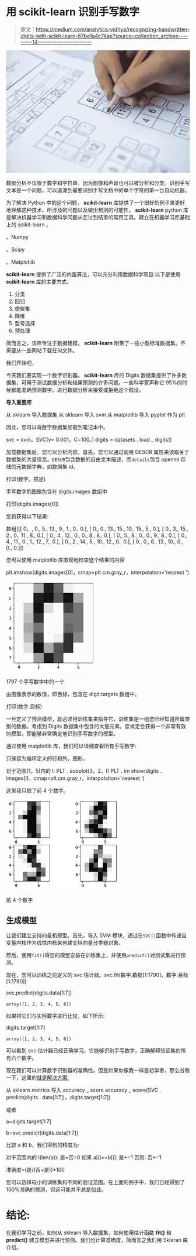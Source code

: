 # 用 scikit-learn 识别手写数字

> 原文：<https://medium.com/analytics-vidhya/recognizing-handwritten-digits-with-scikit-learn-67be1a4c74ae?source=collection_archive---------14----------------------->

![](img/11c7f9bce47811e760ebb37694409e9c.png)

数据分析不仅限于数字和字符串，因为图像和声音也可以被分析和分类。识别手写文本是一个问题，可以追溯到需要识别手写文档中的单个字符的第一台自动机器。

为了解决 Python 中的这个问题， **scikit-learn** 库提供了一个很好的例子来更好地理解这种技术、所涉及的问题以及做出预测的可能性。 **scikit-learn** python 库是解决机器学习和数据科学问题从乞讨到结束的常用工具。建立在机器学习库基础上的 scikit-learn 。

。Numpy

。Scipy

。Matplotlib

**scikit-learn** 提供了广泛的内置算法，可以充分利用数据科学项目:以下是使用 **scikit-learn** 库的主要方式。

1.  分类
2.  回归
3.  使聚集
4.  降维
5.  型号选择
6.  预处理

简而言之，该库专注于数据建模。 **scikit-learn** 附带了一些小型标准数据集。不需要从一些网站下载任何文件。

我们开始吧，

今天我们要实现一个数字识别器。 **scikit-learn** 库的 Digits 数据集提供了许多数据集，可用于测试数据分析和结果预测的许多问题。一些科学家声称它 95%的时候都能准确预测数字。进行数据分析来接受或拒绝这个假设。

**导入重要库**

从 sklearn 导入数据集
从 sklearn 导入 svm
从 matplotlib 导入 pyplot 作为 plt

因此，您可以将数字数据集加载到笔记本中。

svc = svm。SVC(γ= 0.001，C=100。)
digits = datasets . load _ digits()

加载数据集后，您可以分析内容。首先，您可以通过调用 DESCR 属性来读取关于数据集的大量信息。`DESCR`包含数据的自由文本描述，而`details`包含 openml 存储的元数据字典，如数据集 id。

打印(数字。描述)

手写数字的图像包含在 digits.images 数组中

打印(digits.images[0])

您将获得以下结果:

数组([[ 0。, 0., 5., 13., 9., 1., 0., 0.], [ 0., 0., 13., 15., 10., 15., 5., 0.], [ 0., 3., 15., 2., 0., 11., 8., 0.], [ 0., 4., 12., 0., 0., 8., 8., 0.], [ 0., 5., 8., 0., 0., 9., 8., 0.], [ 0., 4., 11., 0., 1., 12., 7., 0.], [ 0., 2., 14., 5., 10., 12., 0., 0.], [ 0., 0., 6., 13., 10., 0., 0., 0.]])

您可以使用 matplotlib 库直观地检查这个结果的内容

plt.imshow(digits.images[0]，cmap=plt.cm.gray_r，interpolation='nearest ')

![](img/ec066d6b964c5dfebeca8cfc9179056b.png)

1797 个手写数字中的一个

由图像表示的数值，即目标，包含在 digit.targets 数组中。

打印(数字.目标)

一旦定义了预测模型，就必须用训练集来指导它，训练集是一组您已经知道所属类别的数据。考虑到 Digits 数据集中包含的大量元素，您肯定会获得一个非常有效的模型，即能够非常确定地识别手写数字的模型。

通过使用 matplotlib 库，我们可以详细查看所有手写数字:

只保留为循环定义的行和列，图形。

对于范围(1，5)内的 I:
PLT . subplot(3，2，I)
PLT . im show(digits . images[I]，cmap=plt.cm.gray_r，interpolation='nearest ')

这里我只取了前 4 个数字。

![](img/6fba233d1ec1610e0c6722ab04792801.png)

前 4 个数字

## 生成模型

让我们建立支持向量机模型。首先，导入 SVM 模块，通过在`SVC()`函数中传递自变量内核作为线性内核来创建支持向量分类器对象。

然后，使用`fit()`将您的模型安装在训练集上，并使用`predict()`对测试集进行预测。

现在，您可以训练之前定义的 svc 估计器。svc.fit(数字.数据[1:1790]，数字.目标[1:1790])

svc.predict(digits.data[1:7])

```
array([1, 2, 3, 4, 5, 6])
```

如果将它们与实际数字进行比较，如下所示:

digits.target[1:7]

```
array([1, 2, 3, 4, 5, 6])
```

可以看到 svc 估计器已经正确学习。它能够识别手写数字，正确解释验证集的所有六个数字。

现在我们可以计算数字识别器的准确性。但是如果你像我一样是初学者，那么谷歌一下，这里的[就是解决方案:](https://stackoverflow.com/questions/42471082/how-to-find-out-the-accuracy)

从 sklearn.metrics 导入 accuracy _ score
accuracy _ score(SVC . predict(digits . data[1:7])，digits.target[1:7])

或者

a=digits.target[1:7]

b=svc.predict(digits.data[1:7])

比较 a 和 b，我们得到的精度为:

对于范围内的 I(len(a)):
是=否=0
如果 a[i]==b[i]:
是+=1
否则:
否+=1

准确度=(是/(否+是))*100

您可以选择较小的训练集和不同的验证范围。在上面的例子中，我们已经得到了 100%准确的预测，但这可能并不总是如此。

# 结论:

在我们学习之前，如何从 sklearn 导入数据集，如何使用估计函数 **fit()** 和 **predict()** 建立模型并进行预测。我们也计算准确度，简而言之我们用 Skleran 库介绍。